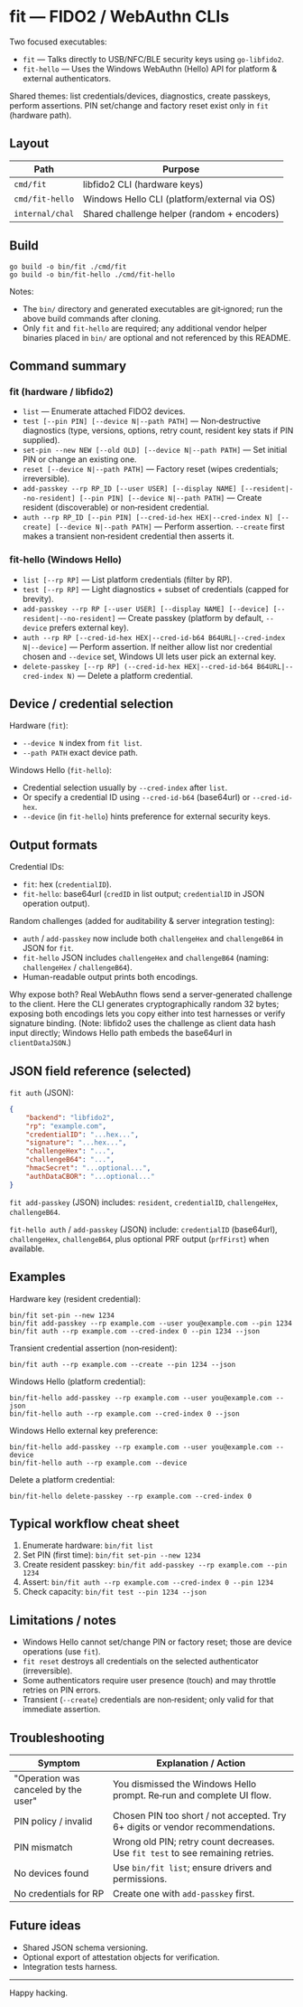 # fit — FIDO2 / WebAuthn CLIs

Two focused executables:

- `fit` — Talks directly to USB/NFC/BLE security keys using `go-libfido2`.
- `fit-hello` — Uses the Windows WebAuthn (Hello) API for platform & external authenticators.

Shared themes: list credentials/devices, diagnostics, create passkeys, perform assertions. PIN set/change and factory reset exist only in `fit` (hardware path).

## Layout

| Path | Purpose |
|------|---------|
| `cmd/fit` | libfido2 CLI (hardware keys) |
| `cmd/fit-hello` | Windows Hello CLI (platform/external via OS) |
| `internal/chal` | Shared challenge helper (random + encoders) |

## Build

```pwsh
go build -o bin/fit ./cmd/fit
go build -o bin/fit-hello ./cmd/fit-hello
```

Notes:
- The `bin/` directory and generated executables are git‑ignored; run the above build commands after cloning.
- Only `fit` and `fit-hello` are required; any additional vendor helper binaries placed in `bin/` are optional and not referenced by this README.

## Command summary

### fit (hardware / libfido2)
- `list` — Enumerate attached FIDO2 devices.
- `test [--pin PIN] [--device N|--path PATH]` — Non‑destructive diagnostics (type, versions, options, retry count, resident key stats if PIN supplied).
- `set-pin --new NEW [--old OLD] [--device N|--path PATH]` — Set initial PIN or change an existing one.
- `reset [--device N|--path PATH]` — Factory reset (wipes credentials; irreversible).
- `add-passkey --rp RP_ID [--user USER] [--display NAME] [--resident|--no-resident] [--pin PIN] [--device N|--path PATH]` — Create resident (discoverable) or non‑resident credential.
- `auth --rp RP_ID [--pin PIN] [--cred-id-hex HEX|--cred-index N] [--create] [--device N|--path PATH]` — Perform assertion. `--create` first makes a transient non‑resident credential then asserts it.

### fit-hello (Windows Hello)
- `list [--rp RP]` — List platform credentials (filter by RP).
- `test [--rp RP]` — Light diagnostics + subset of credentials (capped for brevity).
- `add-passkey --rp RP [--user USER] [--display NAME] [--device] [--resident|--no-resident]` — Create passkey (platform by default, `--device` prefers external key).
- `auth --rp RP [--cred-id-hex HEX|--cred-id-b64 B64URL|--cred-index N|--device]` — Perform assertion. If neither allow list nor credential chosen and `--device` set, Windows UI lets user pick an external key.
- `delete-passkey [--rp RP] (--cred-id-hex HEX|--cred-id-b64 B64URL|--cred-index N)` — Delete a platform credential.

## Device / credential selection

Hardware (`fit`):
- `--device N` index from `fit list`.
- `--path PATH` exact device path.

Windows Hello (`fit-hello`):
- Credential selection usually by `--cred-index` after `list`.
- Or specify a credential ID using `--cred-id-b64` (base64url) or `--cred-id-hex`.
- `--device` (in `fit-hello`) hints preference for external security keys.

## Output formats

Credential IDs:
- `fit`: hex (`credentialID`).
- `fit-hello`: base64url (`credID` in list output; `credentialID` in JSON operation output). 

Random challenges (added for auditability & server integration testing):
- `auth` / `add-passkey` now include both `challengeHex` and `challengeB64` in JSON for `fit`.
- `fit-hello` JSON includes `challengeHex` and `challengeB64` (naming: `challengeHex` / `challengeB64`).
- Human-readable output prints both encodings.

Why expose both? Real WebAuthn flows send a server‑generated challenge to the client. Here the CLI generates cryptographically random 32 bytes; exposing both encodings lets you copy either into test harnesses or verify signature binding. (Note: libfido2 uses the challenge as client data hash input directly; Windows Hello path embeds the base64url in `clientDataJSON`.)

## JSON field reference (selected)

`fit auth` (JSON):
```json
{
	"backend": "libfido2",
	"rp": "example.com",
	"credentialID": "...hex...",
	"signature": "...hex...",
	"challengeHex": "...",
	"challengeB64": "...",
	"hmacSecret": "...optional...",
	"authDataCBOR": "...optional..."
}
```

`fit add-passkey` (JSON) includes: `resident`, `credentialID`, `challengeHex`, `challengeB64`.

`fit-hello auth` / `add-passkey` (JSON) include: `credentialID` (base64url), `challengeHex`, `challengeB64`, plus optional PRF output (`prfFirst`) when available.

## Examples

Hardware key (resident credential):
```pwsh
bin/fit set-pin --new 1234
bin/fit add-passkey --rp example.com --user you@example.com --pin 1234
bin/fit auth --rp example.com --cred-index 0 --pin 1234 --json
```

Transient credential assertion (non‑resident):
```pwsh
bin/fit auth --rp example.com --create --pin 1234 --json
```

Windows Hello (platform credential):
```pwsh
bin/fit-hello add-passkey --rp example.com --user you@example.com --json
bin/fit-hello auth --rp example.com --cred-index 0 --json
```

Windows Hello external key preference:
```pwsh
bin/fit-hello add-passkey --rp example.com --user you@example.com --device
bin/fit-hello auth --rp example.com --device
```

Delete a platform credential:
```pwsh
bin/fit-hello delete-passkey --rp example.com --cred-index 0
```

## Typical workflow cheat sheet

1. Enumerate hardware: `bin/fit list`
2. Set PIN (first time): `bin/fit set-pin --new 1234`
3. Create resident passkey: `bin/fit add-passkey --rp example.com --pin 1234`
4. Assert: `bin/fit auth --rp example.com --cred-index 0 --pin 1234`
5. Check capacity: `bin/fit test --pin 1234 --json`

## Limitations / notes

- Windows Hello cannot set/change PIN or factory reset; those are device operations (use `fit`).
- `fit reset` destroys all credentials on the selected authenticator (irreversible).
- Some authenticators require user presence (touch) and may throttle retries on PIN errors.
- Transient (`--create`) credentials are non‑resident; only valid for that immediate assertion.

## Troubleshooting

| Symptom | Explanation / Action |
|---------|----------------------|
| "Operation was canceled by the user" | You dismissed the Windows Hello prompt. Re‑run and complete UI flow. |
| PIN policy / invalid | Chosen PIN too short / not accepted. Try 6+ digits or vendor recommendations. |
| PIN mismatch | Wrong old PIN; retry count decreases. Use `fit test` to see remaining retries. |
| No devices found | Use `bin/fit list`; ensure drivers and permissions. |
| No credentials for RP | Create one with `add-passkey` first. |

## Future ideas

- Shared JSON schema versioning.
- Optional export of attestation objects for verification.
- Integration tests harness.

---
Happy hacking.

